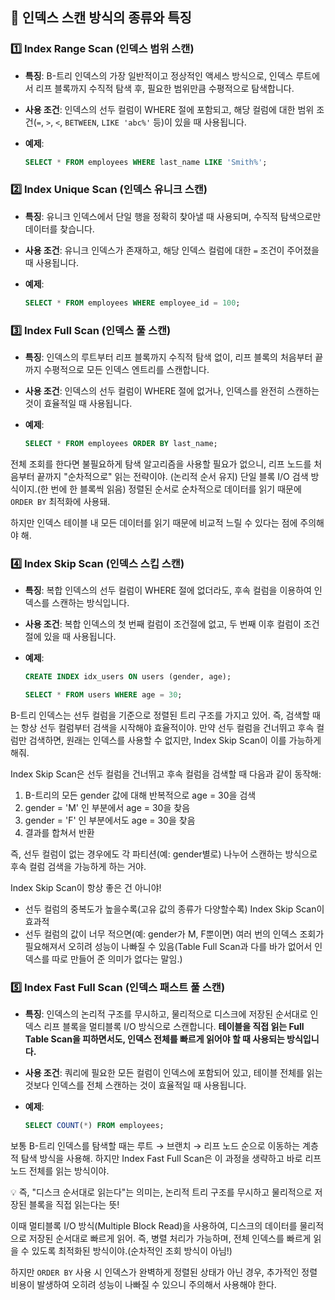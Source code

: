 ## 📌 **인덱스 스캔 방식의 종류와 특징**

### 1️⃣ **Index Range Scan (인덱스 범위 스캔)**

- **특징**: B-트리 인덱스의 가장 일반적이고 정상적인 액세스 방식으로, 인덱스 루트에서 리프 블록까지 수직적 탐색 후, 필요한 범위만큼 수평적으로 탐색합니다.

- **사용 조건**: 인덱스의 선두 컬럼이 WHERE 절에 포함되고, 해당 컬럼에 대한 범위 조건(`=`, `>`, `<`, `BETWEEN`, `LIKE 'abc%'` 등)이 있을 때 사용됩니다.

- **예제**:
  ```sql
  SELECT * FROM employees WHERE last_name LIKE 'Smith%';
  ```

### 2️⃣ **Index Unique Scan (인덱스 유니크 스캔)**

- **특징**: 유니크 인덱스에서 단일 행을 정확히 찾아낼 때 사용되며, 수직적 탐색으로만 데이터를 찾습니다.

- **사용 조건**: 유니크 인덱스가 존재하고, 해당 인덱스 컬럼에 대한 `=` 조건이 주어졌을 때 사용됩니다.

- **예제**:
  ```sql
  SELECT * FROM employees WHERE employee_id = 100;
  ```

### 3️⃣ **Index Full Scan (인덱스 풀 스캔)**

- **특징**: 인덱스의 루트부터 리프 블록까지 수직적 탐색 없이, 리프 블록의 처음부터 끝까지 수평적으로 모든 인덱스 엔트리를 스캔합니다.

- **사용 조건**: 인덱스의 선두 컬럼이 WHERE 절에 없거나, 인덱스를 완전히 스캔하는 것이 효율적일 때 사용됩니다.

- **예제**:
  ```sql
  SELECT * FROM employees ORDER BY last_name;
  ```

전체 조회를 한다면 불필요하게 탐색 알고리즘을 사용할 필요가 없으니, 리프 노드를 처음부터 끝까지 "순차적으로" 읽는 전략이야. (논리적 순서 유지) 단일 블록 I/O 검색 방식이지.(한 번에 한 블록씩 읽음) 정렬된 순서로 순차적으로 데이터를 읽기 때문에 `ORDER BY` 최적화에 사용돼.  

하지만 인덱스 테이블 내 모든 데이터를 읽기 때문에 비교적 느릴 수 있다는 점에 주의해야 해.

### 4️⃣ **Index Skip Scan (인덱스 스킵 스캔)**

- **특징**: 복합 인덱스의 선두 컬럼이 WHERE 절에 없더라도, 후속 컬럼을 이용하여 인덱스를 스캔하는 방식입니다.

- **사용 조건**: 복합 인덱스의 첫 번째 컬럼이 조건절에 없고, 두 번째 이후 컬럼이 조건절에 있을 때 사용됩니다.

- **예제**:
  ```sql
  CREATE INDEX idx_users ON users (gender, age);

  SELECT * FROM users WHERE age = 30;
  ```

B-트리 인덱스는 선두 컬럼을 기준으로 정렬된 트리 구조를 가지고 있어.
즉, 검색할 때는 항상 선두 컬럼부터 검색을 시작해야 효율적이야.
만약 선두 컬럼을 건너뛰고 후속 컬럼만 검색하면, 원래는 인덱스를 사용할 수 없지만, Index Skip Scan이 이를 가능하게 해줘.

Index Skip Scan은 선두 컬럼을 건너뛰고 후속 컬럼을 검색할 때 다음과 같이 동작해: 
1. B-트리의 모든 gender 값에 대해 반복적으로 age = 30을 검색
2. gender = 'M' 인 부분에서 age = 30을 찾음
3. gender = 'F' 인 부분에서도 age = 30을 찾음
4. 결과를 합쳐서 반환

즉, 선두 컬럼이 없는 경우에도 각 파티션(예: gender별로) 나누어 스캔하는 방식으로 후속 컬럼 검색을 가능하게 하는 거야.

Index Skip Scan이 항상 좋은 건 아니야!
- 선두 컬럼의 중복도가 높을수록(고유 값의 종류가 다양할수록) Index Skip Scan이 효과적
- 선두 컬럼의 값이 너무 적으면(예: gender가 M, F뿐이면) 여러 번의 인덱스 조회가 필요해져서 오히려 성능이 나빠질 수 있음(Table Full Scan과 다를 바가 없어서 인덱스를 따로 만들어 준 의미가 없다는 말임.)

### 5️⃣ **Index Fast Full Scan (인덱스 패스트 풀 스캔)**

- **특징**: 인덱스의 논리적 구조를 무시하고, 물리적으로 디스크에 저장된 순서대로 인덱스 리프 블록을 멀티블록 I/O 방식으로 스캔합니다. **테이블을 직접 읽는 Full Table Scan을 피하면서도, 인덱스 전체를 빠르게 읽어야 할 때 사용되는 방식입니다.**

- **사용 조건**: 쿼리에 필요한 모든 컬럼이 인덱스에 포함되어 있고, 테이블 전체를 읽는 것보다 인덱스를 전체 스캔하는 것이 효율적일 때 사용됩니다.

- **예제**:
  ```sql
  SELECT COUNT(*) FROM employees;
  ```

보통 B-트리 인덱스를 탐색할 때는 루트 → 브랜치 → 리프 노드 순으로 이동하는 계층적 탐색 방식을 사용해. 하지만 Index Fast Full Scan은 이 과정을 생략하고 바로 리프 노드 전체를 읽는 방식이야.

💡 즉, "디스크 순서대로 읽는다"는 의미는, 논리적 트리 구조를 무시하고 물리적으로 저장된 블록을 직접 읽는다는 뜻!

이때 멀티블록 I/O 방식(Multiple Block Read)을 사용하여, 디스크의 데이터를 물리적으로 저장된 순서대로 빠르게 읽어.
즉, 병렬 처리가 가능하며, 전체 인덱스를 빠르게 읽을 수 있도록 최적화된 방식이야.(순차적인 조회 방식이 아님!)

하지만 `ORDER BY` 사용 시 인덱스가 완벽하게 정렬된 상태가 아닌 경우, 추가적인 정렬 비용이 발생하여 오히려 성능이 나빠질 수 있으니 주의해서 사용해야 한다.